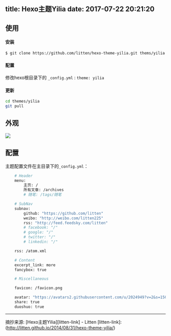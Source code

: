 title: Hexo主题Yilia
date: 2017-07-22 20:21:20
---

## 使用

#### 安装

``` bash
$ git clone https://github.com/litten/hexo-theme-yilia.git thems/yilia
```

#### 配置

修改hexo根目录下的 `_config.yml` : `theme: yilia`

#### 更新

``` bash
cd themes/yilia
git pull
```

## 外观

![](http://littendomo.sinaapp.com/yilia/yilia-pc1.png)

## 配置

主题配置文件在主目录下的`_config.yml`：

``` bash
    # Header
    menu:
        主页: /
        所有文章: /archives
        # 随笔: /tags/随笔

    # SubNav
    subnav:
        github: "https://github.com/litten"
        weibo: "http://weibo.com/litten225"
        rss: "http://feed.feedsky.com/litten"
        # facebook: "/"
        # google: "/"
        # twitter: "/"
        # linkedin: "/"

    rss: /atom.xml

    # Content
    excerpt_link: more
    fancybox: true

    # Miscellaneous

    favicon: /favicon.png

    avatar: "https://avatars2.githubusercontent.com/u/2024949?v=2&s=150"
    share: true
    duoshuo: true
```



**************
摘抄来源:
[Hexo主题Yilia][litten-link] - Litten
[litten-link]: (http://litten.github.io/2014/08/31/hexo-theme-yilia/)